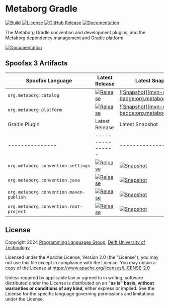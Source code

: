 <!--
!! THIS FILE WAS GENERATED USING repoman !!
Modify `repo.yaml` instead and use `repoman` to update this file
See: https://github.com/metaborg/metaborg-gradle/
-->

# Metaborg Gradle
[![Build][github-badge:build]][github:build]
[![License][license-badge]][license]
[![GitHub Release][github-badge:release]][github:release]
[![Documentation][documentation-badge]][documentation]

The Metaborg Gradle convention and development plugins, and the Metaborg dependency management and Gradle platform.


[![Documentation][documentation-button]][documentation]

## Spoofax 3 Artifacts

| Spoofax Language | Latest Release | Latest Snapshot |
|----------|----------------|-----------------|
| `org.metaborg:catalog` | [![Release][mvn-rel-badge:org.metaborg:catalog]][mvn:org.metaborg:catalog] | [![Snapshot][mvn-snap-badge:org.metaborg:catalog]][mvn:org.metaborg:catalog] |
| `org.metaborg:platform` | [![Release][mvn-rel-badge:org.metaborg:platform]][mvn:org.metaborg:platform] | [![Snapshot][mvn-snap-badge:org.metaborg:platform]][mvn:org.metaborg:platform] |
| Gradle Plugin | Latest Release | Latest Snapshot |
|---------------|----------------|-----------------|
| `org.metaborg.convention.settings` | [![Release][mvn-rel-badge:org.metaborg.convention.settings:org.metaborg.convention.settings.gradle.plugin]][mvn:org.metaborg.convention.settings:org.metaborg.convention.settings.gradle.plugin] | [![Snapshot][mvn-snap-badge:org.metaborg.convention.settings:org.metaborg.convention.settings.gradle.plugin]][mvn:org.metaborg.convention.settings:org.metaborg.convention.settings.gradle.plugin] |
| `org.metaborg.convention.java` | [![Release][mvn-rel-badge:org.metaborg.convention.java:org.metaborg.convention.java.gradle.plugin]][mvn:org.metaborg.convention.java:org.metaborg.convention.java.gradle.plugin] | [![Snapshot][mvn-snap-badge:org.metaborg.convention.java:org.metaborg.convention.java.gradle.plugin]][mvn:org.metaborg.convention.java:org.metaborg.convention.java.gradle.plugin] |
| `org.metaborg.convention.maven-publish` | [![Release][mvn-rel-badge:org.metaborg.convention.maven-publish:org.metaborg.convention.maven-publish.gradle.plugin]][mvn:org.metaborg.convention.maven-publish:org.metaborg.convention.maven-publish.gradle.plugin] | [![Snapshot][mvn-snap-badge:org.metaborg.convention.maven-publish:org.metaborg.convention.maven-publish.gradle.plugin]][mvn:org.metaborg.convention.maven-publish:org.metaborg.convention.maven-publish.gradle.plugin] |
| `org.metaborg.convention.root-project` | [![Release][mvn-rel-badge:org.metaborg.convention.root-project:org.metaborg.convention.root-project.gradle.plugin]][mvn:org.metaborg.convention.root-project:org.metaborg.convention.root-project.gradle.plugin] | [![Snapshot][mvn-snap-badge:org.metaborg.convention.root-project:org.metaborg.convention.root-project.gradle.plugin]][mvn:org.metaborg.convention.root-project:org.metaborg.convention.root-project.gradle.plugin] |


## License
Copyright 2024 [Programming Languages Group](https://pl.ewi.tudelft.nl/), [Delft University of Technology](https://www.tudelft.nl/)

Licensed under the Apache License, Version 2.0 (the "License"); you may not use this file except in compliance with the License. You may obtain a copy of the License at <https://www.apache.org/licenses/LICENSE-2.0>

Unless required by applicable law or agreed to in writing, software distributed under the License is distributed on an **"as is" basis, without warranties or conditions of any kind**, either express or implied. See the License for the specific language governing permissions and limitations under the License.

[github-badge:build]: https://img.shields.io/github/actions/workflow/status/metaborg/metaborg-gradle/build.yaml
[github:build]: https://github.com/metaborg/metaborg-gradle/actions
[license-badge]: https://img.shields.io/github/license/metaborg/metaborg-gradle
[license]: https://github.com/metaborg/metaborg-gradle/blob/main/LICENSE.md
[github-badge:release]: https://img.shields.io/github/v/release/metaborg/metaborg-gradle?display_name=release
[github:release]: https://github.com/metaborg/metaborg-gradle/releases
[documentation-badge]: https://img.shields.io/badge/docs-latest-brightgreen
[documentation]: https://spoofax.dev/metaborg-gradle/
[documentation-button]: https://img.shields.io/badge/Documentation-blue?style=for-the-badge&logo=googledocs&logoColor=white
[mvn:org.metaborg:catalog]: https://artifacts.metaborg.org/#nexus-search;gav~org.metaborg~catalog~~~
[mvn:org.metaborg:platform]: https://artifacts.metaborg.org/#nexus-search;gav~org.metaborg~platform~~~
[mvn:org.metaborg.convention.settings:org.metaborg.convention.settings.gradle.plugin]: https://artifacts.metaborg.org/#nexus-search;gav~org.metaborg.convention.settings~org.metaborg.convention.settings.gradle.plugin~~~
[mvn:org.metaborg.convention.java:org.metaborg.convention.java.gradle.plugin]: https://artifacts.metaborg.org/#nexus-search;gav~org.metaborg.convention.java~org.metaborg.convention.java.gradle.plugin~~~
[mvn:org.metaborg.convention.maven-publish:org.metaborg.convention.maven-publish.gradle.plugin]: https://artifacts.metaborg.org/#nexus-search;gav~org.metaborg.convention.maven-publish~org.metaborg.convention.maven-publish.gradle.plugin~~~
[mvn:org.metaborg.convention.root-project:org.metaborg.convention.root-project.gradle.plugin]: https://artifacts.metaborg.org/#nexus-search;gav~org.metaborg.convention.root-project~org.metaborg.convention.root-project.gradle.plugin~~~
[mvn-rel-badge:org.metaborg:catalog]: https://img.shields.io/nexus/r/org.metaborg/catalog?server=https%3A%2F%2Fartifacts.metaborg.org&label=%20
[mvn-rel-badge:org.metaborg:platform]: https://img.shields.io/nexus/r/org.metaborg/platform?server=https%3A%2F%2Fartifacts.metaborg.org&label=%20
[mvn-rel-badge:org.metaborg.convention.settings:org.metaborg.convention.settings.gradle.plugin]: https://img.shields.io/nexus/r/org.metaborg.convention.settings/org.metaborg.convention.settings.gradle.plugin?server=https%3A%2F%2Fartifacts.metaborg.org&label=%20
[mvn-rel-badge:org.metaborg.convention.java:org.metaborg.convention.java.gradle.plugin]: https://img.shields.io/nexus/r/org.metaborg.convention.java/org.metaborg.convention.java.gradle.plugin?server=https%3A%2F%2Fartifacts.metaborg.org&label=%20
[mvn-rel-badge:org.metaborg.convention.maven-publish:org.metaborg.convention.maven-publish.gradle.plugin]: https://img.shields.io/nexus/r/org.metaborg.convention.maven-publish/org.metaborg.convention.maven-publish.gradle.plugin?server=https%3A%2F%2Fartifacts.metaborg.org&label=%20
[mvn-rel-badge:org.metaborg.convention.root-project:org.metaborg.convention.root-project.gradle.plugin]: https://img.shields.io/nexus/r/org.metaborg.convention.root-project/org.metaborg.convention.root-project.gradle.plugin?server=https%3A%2F%2Fartifacts.metaborg.org&label=%20
[mvn-rel-badge:org.metaborg:catalog]: https://img.shields.io/nexus/s/org.metaborg/catalog?server=https%3A%2F%2Fartifacts.metaborg.org&label=%20
[mvn-rel-badge:org.metaborg:platform]: https://img.shields.io/nexus/s/org.metaborg/platform?server=https%3A%2F%2Fartifacts.metaborg.org&label=%20
[mvn-snap-badge:org.metaborg.convention.settings:org.metaborg.convention.settings.gradle.plugin]: https://img.shields.io/nexus/s/org.metaborg.convention.settings/org.metaborg.convention.settings.gradle.plugin?server=https%3A%2F%2Fartifacts.metaborg.org&label=%20
[mvn-snap-badge:org.metaborg.convention.java:org.metaborg.convention.java.gradle.plugin]: https://img.shields.io/nexus/s/org.metaborg.convention.java/org.metaborg.convention.java.gradle.plugin?server=https%3A%2F%2Fartifacts.metaborg.org&label=%20
[mvn-snap-badge:org.metaborg.convention.maven-publish:org.metaborg.convention.maven-publish.gradle.plugin]: https://img.shields.io/nexus/s/org.metaborg.convention.maven-publish/org.metaborg.convention.maven-publish.gradle.plugin?server=https%3A%2F%2Fartifacts.metaborg.org&label=%20
[mvn-snap-badge:org.metaborg.convention.root-project:org.metaborg.convention.root-project.gradle.plugin]: https://img.shields.io/nexus/s/org.metaborg.convention.root-project/org.metaborg.convention.root-project.gradle.plugin?server=https%3A%2F%2Fartifacts.metaborg.org&label=%20
